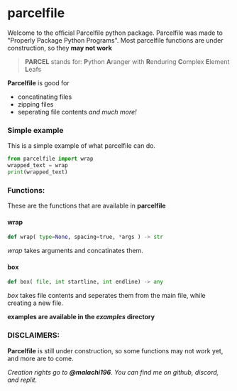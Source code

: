 
# parcelfile

Welcome to the official Parcelfile python package. Parcelfile was made to "Properly Package Python Programs".
Most parcelfile functions are under construction, so they __may not work__

> __PARCEL__ stands for: 
**P**ython 
**A**ranger with 
**R**enduring 
**C**omplex 
**E**lement 
**L**eafs

__Parcelfile__ is good for 
+ concatinating files
+ zipping files
+ seperating file contents
 _and much more!_

### Simple example
This is a simple example of what parcelfile can do.

```py
from parcelfile import wrap
wrapped_text = wrap
print(wrapped_text)
```

### Functions:
These are the functions that are available in __parcelfile__
#### wrap
``` py
def wrap( type=None, spacing=true, *args ) -> str
```
_wrap_ takes arguments and concatinates them.

#### box
```py
def box( file, int startline, int endline) -> any
```
_box_ takes file contents and seperates them from the main file, while creating a new file.

**examples are available in the ___examples___ directory**

### DISCLAIMERS:
__Parcelfile__ is still under construction, so some functions may not work yet, and more are to come.


_Creation rights go to __@malachi196__. You can find me on github, discord, and replit._
